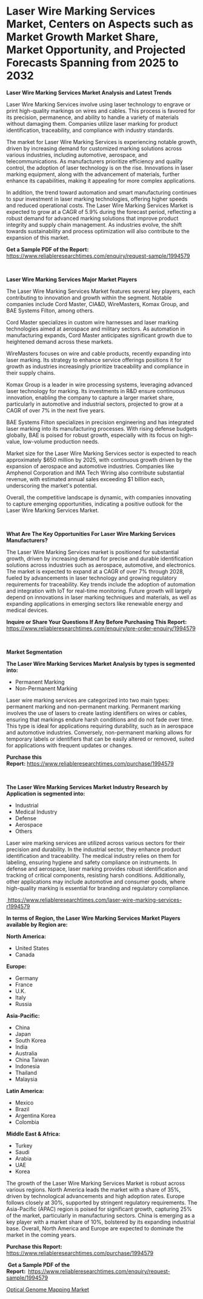<p><h1>Laser Wire Marking Services Market, Centers on Aspects such as Market Growth Market Share, Market Opportunity, and Projected Forecasts Spanning from 2025 to 2032</h1></p><p><strong>Laser Wire Marking Services Market Analysis and Latest Trends</strong></p>
<p><p>Laser Wire Marking Services involve using laser technology to engrave or print high-quality markings on wires and cables. This process is favored for its precision, permanence, and ability to handle a variety of materials without damaging them. Companies utilize laser marking for product identification, traceability, and compliance with industry standards.</p><p>The market for Laser Wire Marking Services is experiencing notable growth, driven by increasing demand for customized marking solutions across various industries, including automotive, aerospace, and telecommunications. As manufacturers prioritize efficiency and quality control, the adoption of laser technology is on the rise. Innovations in laser marking equipment, along with the advancement of materials, further enhance its capabilities, making it appealing for more complex applications.</p><p>In addition, the trend toward automation and smart manufacturing continues to spur investment in laser marking technologies, offering higher speeds and reduced operational costs. The Laser Wire Marking Services Market is expected to grow at a CAGR of 5.9% during the forecast period, reflecting a robust demand for advanced marking solutions that improve product integrity and supply chain management. As industries evolve, the shift towards sustainability and process optimization will also contribute to the expansion of this market.</p></p>
<p><strong>Get a Sample PDF of the Report:&nbsp;</strong> <a href="https://www.reliableresearchtimes.com/enquiry/request-sample/1994579?utm_campaign=2719&utm_medium=2&utm_source=Github&utm_content=ia&utm_term=10032025&utm_id=laser-wire-marking-services">https://www.reliableresearchtimes.com/enquiry/request-sample/1994579</a></p>
<p>&nbsp;</p>
<p><strong>Laser Wire Marking Services Major Market Players</strong></p>
<p><p>The Laser Wire Marking Services Market features several key players, each contributing to innovation and growth within the segment. Notable companies include Cord Master, CIA&D, WireMasters, Komax Group, and BAE Systems Filton, among others.</p><p>Cord Master specializes in custom wire harnesses and laser marking technologies aimed at aerospace and military sectors. As automation in manufacturing expands, Cord Master anticipates significant growth due to heightened demand across these markets.</p><p>WireMasters focuses on wire and cable products, recently expanding into laser marking. Its strategy to enhance service offerings positions it for growth as industries increasingly prioritize traceability and compliance in their supply chains.</p><p>Komax Group is a leader in wire processing systems, leveraging advanced laser technology for marking. Its investments in R&D ensure continuous innovation, enabling the company to capture a larger market share, particularly in automotive and industrial sectors, projected to grow at a CAGR of over 7% in the next five years.</p><p>BAE Systems Filton specializes in precision engineering and has integrated laser marking into its manufacturing processes. With rising defense budgets globally, BAE is poised for robust growth, especially with its focus on high-value, low-volume production needs.</p><p>Market size for the Laser Wire Marking Services sector is expected to reach approximately $650 million by 2025, with continuous growth driven by the expansion of aerospace and automotive industries. Companies like Amphenol Corporation and IMA Tech Wiring also contribute substantial revenue, with estimated annual sales exceeding $1 billion each, underscoring the market's potential.</p><p>Overall, the competitive landscape is dynamic, with companies innovating to capture emerging opportunities, indicating a positive outlook for the Laser Wire Marking Services Market.</p></p>
<p>&nbsp;</p>
<p><strong>What Are The Key Opportunities For Laser Wire Marking Services Manufacturers?</strong></p>
<p><p>The Laser Wire Marking Services market is positioned for substantial growth, driven by increasing demand for precise and durable identification solutions across industries such as aerospace, automotive, and electronics. The market is expected to expand at a CAGR of over 7% through 2028, fueled by advancements in laser technology and growing regulatory requirements for traceability. Key trends include the adoption of automation and integration with IoT for real-time monitoring. Future growth will largely depend on innovations in laser marking techniques and materials, as well as expanding applications in emerging sectors like renewable energy and medical devices.</p></p>
<p><strong>Inquire or Share Your Questions If Any Before Purchasing This Report:</strong> <a href="https://www.reliableresearchtimes.com/enquiry/pre-order-enquiry/1994579?utm_campaign=2719&utm_medium=2&utm_source=Github&utm_content=ia&utm_term=10032025&utm_id=laser-wire-marking-services">https://www.reliableresearchtimes.com/enquiry/pre-order-enquiry/1994579</a></p>
<p>&nbsp;</p>
<p><strong>Market Segmentation</strong></p>
<p><strong>The Laser Wire Marking Services Market Analysis by types is segmented into:</strong></p>
<p><ul><li>Permanent Marking</li><li>Non-Permanent Marking</li></ul></p>
<p><p>Laser wire marking services are categorized into two main types: permanent marking and non-permanent marking. Permanent marking involves the use of lasers to create lasting identifiers on wires or cables, ensuring that markings endure harsh conditions and do not fade over time. This type is ideal for applications requiring durability, such as in aerospace and automotive industries. Conversely, non-permanent marking allows for temporary labels or identifiers that can be easily altered or removed, suited for applications with frequent updates or changes.</p></p>
<p><strong>Purchase this Report:&nbsp;</strong><a href="https://www.reliableresearchtimes.com/purchase/1994579?utm_campaign=2719&utm_medium=2&utm_source=Github&utm_content=ia&utm_term=10032025&utm_id=laser-wire-marking-services">https://www.reliableresearchtimes.com/purchase/1994579</a></p>
<p>&nbsp;</p>
<p><strong>The Laser Wire Marking Services Market Industry Research by Application is segmented into:</strong></p>
<p><ul><li>Industrial</li><li>Medical Industry</li><li>Defense</li><li>Aerospace</li><li>Others</li></ul></p>
<p><p>Laser wire marking services are utilized across various sectors for their precision and durability. In the industrial sector, they enhance product identification and traceability. The medical industry relies on them for labeling, ensuring hygiene and safety compliance on instruments. In defense and aerospace, laser marking provides robust identification and tracking of critical components, resisting harsh conditions. Additionally, other applications may include automotive and consumer goods, where high-quality marking is essential for branding and regulatory compliance.</p></p>
<p><a href="https://www.reliableresearchtimes.com/laser-wire-marking-services-r1994579?utm_campaign=2719&utm_medium=2&utm_source=Github&utm_content=ia&utm_term=10032025&utm_id=laser-wire-marking-services">&nbsp;https://www.reliableresearchtimes.com/laser-wire-marking-services-r1994579</a></p>
<p><strong>In terms of Region, the Laser Wire Marking Services Market Players available by Region are:</strong></p>
<p>
    <p> <strong> North America: </strong>
        <ul>
            <li>United States</li>
            <li>Canada</li>
        </ul>
        </p> 
    <p> <strong> Europe: </strong>
        <ul>
            <li>Germany</li>
            <li>France</li>
            <li>U.K.</li>
            <li>Italy</li>
            <li>Russia</li>
        </ul>
        </p> 
    <p> <strong> Asia-Pacific: </strong>
        <ul>
            <li>China</li>
            <li>Japan</li>
            <li>South Korea</li>
            <li>India</li>
            <li>Australia</li>
            <li>China Taiwan</li>
            <li>Indonesia</li>
            <li>Thailand</li>
            <li>Malaysia</li>
        </ul>
        </p> 
    <p> <strong> Latin America: </strong>
        <ul>
            <li>Mexico</li>
            <li>Brazil</li>
            <li>Argentina Korea</li>
            <li>Colombia</li>
        </ul>
        </p> 
    <p> <strong> Middle East & Africa: </strong>
        <ul>
            <li>Turkey</li>
            <li>Saudi</li>
            <li>Arabia</li>
            <li>UAE</li>
            <li>Korea</li>
        </ul>
    </p>
    </p>
<p><p>The growth of the Laser Wire Marking Services Market is robust across various regions. North America leads the market with a share of 35%, driven by technological advancements and high adoption rates. Europe follows closely at 30%, supported by stringent regulatory requirements. The Asia-Pacific (APAC) region is poised for significant growth, capturing 25% of the market, particularly in manufacturing sectors. China is emerging as a key player with a market share of 10%, bolstered by its expanding industrial base. Overall, North America and Europe are expected to dominate the market in the coming years.</p></p>
<p><strong>Purchase this Report: </strong><a href="https://www.reliableresearchtimes.com/purchase/1994579?utm_campaign=2719&utm_medium=2&utm_source=Github&utm_content=ia&utm_term=10032025&utm_id=laser-wire-marking-services">https://www.reliableresearchtimes.com/purchase/1994579</a></p>
<p>&nbsp;<strong>Get a Sample PDF of the Report:&nbsp;&nbsp;</strong><a href="https://www.reliableresearchtimes.com/enquiry/request-sample/1994579?utm_campaign=2719&utm_medium=2&utm_source=Github&utm_content=ia&utm_term=10032025&utm_id=laser-wire-marking-services">https://www.reliableresearchtimes.com/enquiry/request-sample/1994579</a></p>
<p><strong></strong></p>
<p><p><a href="https://github.com/tumacaakesha78/Market-Research-Report-List-1/blob/main/optical-genome-mapping-market.md?utm_campaign=2719&utm_medium=2&utm_source=Github&utm_content=ia&utm_term=10032025&utm_id=laser-wire-marking-services">Optical Genome Mapping Market</a></p></p>